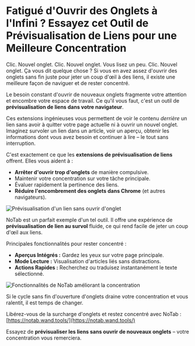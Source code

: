 # Fatigué d'Ouvrir des Onglets à l'Infini ? Essayez cet Outil de Prévisualisation de Liens pour une Meilleure Concentration

Clic. Nouvel onglet. Clic. Nouvel onglet. Vous lisez un peu. Clic. Nouvel onglet. Ça vous dit quelque chose ? Si vous en avez assez d'ouvrir des onglets sans fin juste pour jeter un coup d'œil à des liens, il existe une meilleure façon de naviguer et de rester concentré.

Le besoin constant d'ouvrir de nouveaux onglets fragmente votre attention et encombre votre espace de travail. Ce qu'il vous faut, c'est un outil de **prévisualisation de liens dans votre navigateur**.

Ces extensions ingénieuses vous permettent de voir le contenu *derrière* un lien sans avoir à quitter votre page actuelle ni à ouvrir un nouvel onglet. Imaginez survoler un lien dans un article, voir un aperçu, obtenir les informations dont vous avez besoin et continuer à lire – le tout sans interruption.

C'est exactement ce que les **extensions de prévisualisation de liens** offrent. Elles vous aident à :

*   **Arrêter d'ouvrir trop d'onglets** de manière compulsive.
*   Maintenir votre concentration sur votre tâche principale.
*   Évaluer rapidement la pertinence des liens.
*   **Réduire l'encombrement des onglets dans Chrome** (et autres navigateurs).

![Prévisualisation d'un lien sans ouvrir d'onglet](images/notab1.png)

NoTab est un parfait exemple d'un tel outil. Il offre une expérience de **prévisualisation de lien au survol** fluide, ce qui rend facile de jeter un coup d'œil aux liens.

Principales fonctionnalités pour rester concentré :

*   **Aperçus Intégrés :** Gardez les yeux sur votre page principale.
*   **Mode Lecture :** Visualisation d'articles liés sans distractions.
*   **Actions Rapides :** Recherchez ou traduisez instantanément le texte sélectionné.

![Fonctionnalités de NoTab améliorant la concentration](images/notab2.png)

Si le cycle sans fin d'ouverture d'onglets draine votre concentration et vous ralentit, il est temps de changer.

Libérez-vous de la surcharge d'onglets et restez concentré avec NoTab : [https://notab.wand.tools/](https://notab.wand.tools/)

Essayez de **prévisualiser les liens sans ouvrir de nouveaux onglets** – votre concentration vous remerciera.